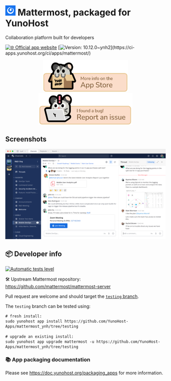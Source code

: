 <!--
N.B.: This README was automatically generated by <https://github.com/YunoHost/apps_tools/blob/main/readme_generator>
It shall NOT be edited by hand.
-->

<h1>
  <img src="https://raw.githubusercontent.com/YunoHost/apps/main/logos/mattermost.png" width="32px" alt="Logo of Mattermost">
  Mattermost, packaged for YunoHost
</h1>

Collaboration platform built for developers

[![🌐 Official app website](https://img.shields.io/badge/Official_app_website-darkgreen?style=for-the-badge)](http://www.mattermost.org/)
[![Version: 10.12.0~ynh2](https://img.shields.io/badge/Version-10.12.0~ynh2-rgb(18,138,11)?style=for-the-badge)](https://ci-apps.yunohost.org/ci/apps/mattermost/)

<div align="center">
<a href="https://apps.yunohost.org/app/mattermost"><img height="100px" src="https://github.com/YunoHost/yunohost-artwork/raw/refs/heads/main/badges/neopossum-badges/badge_more_info_on_the_appstore.svg"/></a>
<a href="https://github.com/YunoHost-Apps/mattermost_ynh/issues"><img height="100px" src="https://github.com/YunoHost/yunohost-artwork/raw/refs/heads/main/badges/neopossum-badges/badge_report_an_issue.svg"/></a>
</div>


## Screenshots
![Screenshot of Mattermost](./doc/screenshots/screenshot.png)

## 📦 Developer info

[![Automatic tests level](https://apps.yunohost.org/badge/cilevel/mattermost)](https://ci-apps.yunohost.org/ci/apps/mattermost/)

🛠️ Upstream Mattermost repository: <https://github.com/mattermost/mattermost-server>

Pull request are welcome and should target the [`testing` branch](https://github.com/YunoHost-Apps/mattermost_ynh/tree/testing).

The `testing` branch can be tested using:
```
# fresh install:
sudo yunohost app install https://github.com/YunoHost-Apps/mattermost_ynh/tree/testing

# upgrade an existing install:
sudo yunohost app upgrade mattermost -u https://github.com/YunoHost-Apps/mattermost_ynh/tree/testing
```

### 📚 App packaging documentation

Please see <https://doc.yunohost.org/packaging_apps> for more information.
